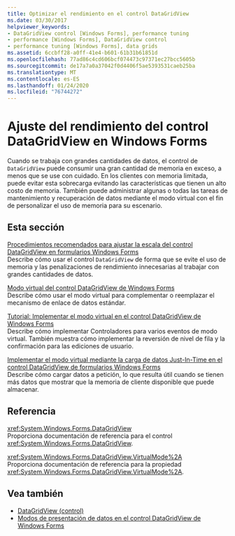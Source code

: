 ```yaml
---
title: Optimizar el rendimiento en el control DataGridView
ms.date: 03/30/2017
helpviewer_keywords:
- DataGridView control [Windows Forms], performance tuning
- performance [Windows Forms], DataGridView control
- performance tuning [Windows Forms], data grids
ms.assetid: 6ccbff28-a0ff-41e4-b601-61b31b61851d
ms.openlocfilehash: 77ad86c4cd606bcf074473c97371ec27bcc5605b
ms.sourcegitcommit: de17a7a0a37042f0d4406f5ae5393531caeb25ba
ms.translationtype: MT
ms.contentlocale: es-ES
ms.lasthandoff: 01/24/2020
ms.locfileid: "76744272"
---
```

# <a name="performance-tuning-in-the-windows-forms-datagridview-control"></a>Ajuste del rendimiento del control DataGridView en Windows Forms
Cuando se trabaja con grandes cantidades de datos, el control de `DataGridView` puede consumir una gran cantidad de memoria en exceso, a menos que se use con cuidado. En los clientes con memoria limitada, puede evitar esta sobrecarga evitando las características que tienen un alto costo de memoria. También puede administrar algunas o todas las tareas de mantenimiento y recuperación de datos mediante el modo virtual con el fin de personalizar el uso de memoria para su escenario.  
  
## <a name="in-this-section"></a>Esta sección  
 [Procedimientos recomendados para ajustar la escala del control DataGridView en formularios Windows Forms](best-practices-for-scaling-the-windows-forms-datagridview-control.md)  
 Describe cómo usar el control `DataGridView` de forma que se evite el uso de memoria y las penalizaciones de rendimiento innecesarias al trabajar con grandes cantidades de datos.  
  
 [Modo virtual del control DataGridView de Windows Forms](virtual-mode-in-the-windows-forms-datagridview-control.md)  
 Describe cómo usar el modo virtual para complementar o reemplazar el mecanismo de enlace de datos estándar.  
  
 [Tutorial: Implementar el modo virtual en el control DataGridView de Windows Forms](implementing-virtual-mode-wf-datagridview-control.md)  
 Describe cómo implementar Controladores para varios eventos de modo virtual. También muestra cómo implementar la reversión de nivel de fila y la confirmación para las ediciones de usuario.  
  
 [Implementar el modo virtual mediante la carga de datos Just-In-Time en el control DataGridView de formularios Windows Forms](implementing-virtual-mode-jit-data-loading-in-the-datagrid.md)  
 Describe cómo cargar datos a petición, lo que resulta útil cuando se tienen más datos que mostrar que la memoria de cliente disponible que puede almacenar.  
  
## <a name="reference"></a>Referencia  
 <xref:System.Windows.Forms.DataGridView>  
 Proporciona documentación de referencia para el control <xref:System.Windows.Forms.DataGridView>.  
  
 <xref:System.Windows.Forms.DataGridView.VirtualMode%2A>  
 Proporciona documentación de referencia para la propiedad <xref:System.Windows.Forms.DataGridView.VirtualMode%2A>.  
  
## <a name="see-also"></a>Vea también

- [DataGridView (control)](datagridview-control-windows-forms.md)
- [Modos de presentación de datos en el control DataGridView de Windows Forms](data-display-modes-in-the-windows-forms-datagridview-control.md)
